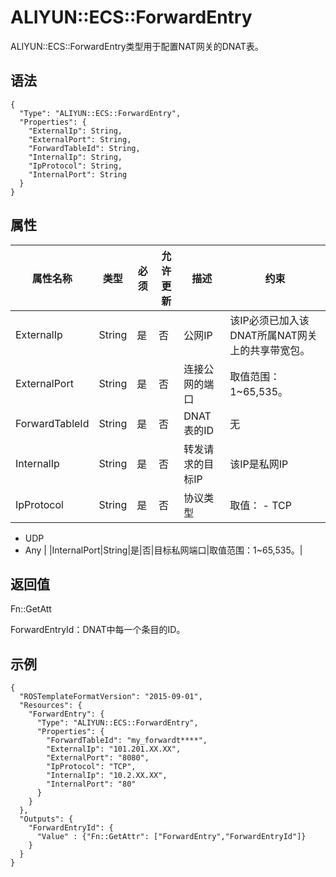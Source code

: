 # ALIYUN::ECS::ForwardEntry

ALIYUN::ECS::ForwardEntry类型用于配置NAT网关的DNAT表。

## 语法

```
{
  "Type": "ALIYUN::ECS::ForwardEntry",
  "Properties": {
    "ExternalIp": String,
    "ExternalPort": String,
    "ForwardTableId": String,
    "InternalIp": String,
    "IpProtocol": String,
    "InternalPort": String
  }
}
```

## 属性

|属性名称|类型|必须|允许更新|描述|约束|
|----|--|--|----|--|--|
|ExternalIp|String|是|否|公网IP|该IP必须已加入该DNAT所属NAT网关上的共享带宽包。|
|ExternalPort|String|是|否|连接公网的端口|取值范围：1~65,535。|
|ForwardTableId|String|是|否|DNAT表的ID|无|
|InternalIp|String|是|否|转发请求的目标IP|该IP是私网IP|
|IpProtocol|String|是|否|协议类型|取值： -   TCP
-   UDP
-   Any |
|InternalPort|String|是|否|目标私网端口|取值范围：1~65,535。|

## 返回值

Fn::GetAtt

ForwardEntryId：DNAT中每一个条目的ID。

## 示例

```
{
  "ROSTemplateFormatVersion": "2015-09-01",
  "Resources": {
    "ForwardEntry": {
      "Type": "ALIYUN::ECS::ForwardEntry",
      "Properties": {
        "ForwardTableId": "my_forwardt****",
        "ExternalIp": "101.201.XX.XX",
        "ExternalPort": "8080",
        "IpProtocol": "TCP",
        "InternalIp": "10.2.XX.XX",
        "InternalPort": "80"
      }
    }
  },
  "Outputs": {
    "ForwardEntryId": {
      "Value" : {"Fn::GetAttr": ["ForwardEntry","ForwardEntryId"]}
    }
  }
}
```

